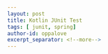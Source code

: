 ```yaml
---
layout: post
title: Kotlin JUnit Test
tags: [ junit, spring]
author-id: oppalove
excerpt_separator: <!--more-->
---
```

